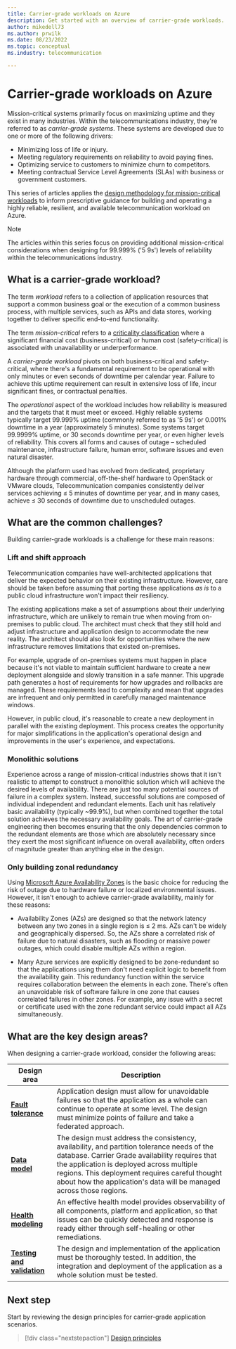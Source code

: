 ```yaml
---
title: Carrier-grade workloads on Azure
description: Get started with an overview of carrier-grade workloads.
author: mikedell73
ms.author: prwilk
ms.date: 08/23/2022
ms.topic: conceptual
ms.industry: telecommunication

---
```


# Carrier-grade workloads on Azure

Mission-critical systems primarily focus on maximizing uptime and they exist in many industries.  Within the telecommunications industry, they're referred to as *carrier-grade systems*.  These systems are developed due to one or more of the following drivers:

- Minimizing loss of life or injury. 
- Meeting regulatory requirements on reliability to avoid paying fines. 
- Optimizing service to customers to minimize churn to competitors. 
- Meeting contractual Service Level Agreements (SLAs) with business or government customers. 

This series of articles applies the [design methodology for mission-critical workloads](/azure/well-architected/mission-critical/mission-critical-design-methodology) to inform prescriptive guidance for building and operating a highly reliable, resilient, and available telecommunication workload on Azure. 

>[!NOTE]
> The articles within this series focus on providing additional mission-critical considerations when designing for 99.999% ('5 9s') levels of reliability within the telecommunications industry.

## What is a carrier-grade workload?

The term *workload* refers to a collection of application resources that support a common business goal or the execution of a common business process, with multiple services, such as APIs and data stores, working together to deliver specific end-to-end functionality.

The term *mission-critical* refers to a [criticality classification](/azure/cloud-adoption-framework/manage/considerations/criticality) where a significant financial cost (business-critical) or human cost (safety-critical) is associated with unavailability or underperformance.

A *carrier-grade workload* pivots on both business-critical and safety-critical, where there's a fundamental requirement to be operational with only minutes or even seconds of downtime per calendar year. Failure to achieve this uptime requirement can result in extensive loss of life, incur significant fines, or contractual penalties. 

The *operational* aspect of the workload includes how reliability is measured and the targets that it must meet or exceed. Highly reliable systems typically target 99.999% uptime (commonly referred to as '5 9s') or 0.001% downtime in a year (approximately 5 minutes). Some systems target 99.9999% uptime, or 30 seconds downtime per year, or even higher levels of reliability. This covers all forms and causes of outage – scheduled maintenance, infrastructure failure, human error, software issues and even natural disaster. 

Although the platform used has evolved from dedicated, proprietary hardware through commercial, off-the-shelf hardware to OpenStack or VMware clouds, Telecommunication companies consistently deliver services achieving ≤ 5 minutes of downtime per year, and in many cases, achieve ≤ 30 seconds of downtime due to unscheduled outages.

## What are the common challenges?

Building carrier-grade workloads is a challenge for these main reasons:

### Lift and shift approach

Telecommunication companies have well-architected applications that deliver the expected behavior on their existing infrastructure. However, care should be taken before assuming that porting these applications *as is* to a public cloud infrastructure won't impact their resiliency.

The existing applications make a set of assumptions about their underlying infrastructure, which are unlikely to remain true when moving from on-premises to public cloud. The architect must check that they still hold and adjust infrastructure and application design to accommodate the new reality. The architect should also look for opportunities where the new infrastructure removes limitations that existed on-premises.

For example, upgrade of on-premises systems must happen in place because it's not viable to maintain sufficient hardware to create a new deployment alongside and slowly transition in a safe manner. This upgrade path generates a host of requirements for how upgrades and rollbacks are managed. These requirements lead to complexity and mean that upgrades are infrequent and only permitted in carefully managed maintenance windows.

However, in public cloud, it's reasonable to create a new deployment in parallel with the existing deployment. This process creates the opportunity for major simplifications in the application's operational design and improvements in the user's experience, and expectations.

### Monolithic solutions

Experience across a range of mission-critical industries shows that it isn't realistic to attempt to construct a monolithic solution which will achieve the desired levels of availability.  There are just too many potential sources of failure in a complex system.  Instead, successful solutions are composed of individual  independent and redundant elements.  Each unit has relatively basic availability (typically ~99.9%), but when combined together the total solution achieves the necessary availability goals.  The art of carrier-grade engineering then becomes ensuring that the only dependencies common to the redundant elements are those which are absolutely necessary since they exert the most significant influence on overall availability, often orders of magnitude greater than anything else in the design.

### Only building zonal redundancy

Using [Microsoft Azure Availability Zones](/azure/architecture/high-availability/building-solutions-for-high-availability) is the basic choice for reducing the risk of outage due to hardware failure or localized environmental issues. However, it isn't enough to achieve carrier-grade availability, mainly for these reasons: 

- Availability Zones (AZs) are designed so that the network latency between any two zones in a single region is ≤ 2 ms. AZs can't be widely and geographically dispersed. So, the AZs share a correlated risk of failure due to natural disasters, such as flooding or massive power outages, which could disable multiple AZs within a region.

- Many Azure services are explicitly designed to be zone-redundant so that the applications using them don't need explicit logic to benefit from the availability gain. This redundancy function within the service requires collaboration between the elements in each zone. There's often an unavoidable risk of software failure in one zone that causes correlated failures in other zones. For example, any issue with a secret or certificate used with the zone redundant service could impact all AZs simultaneously.

## What are the key design areas?

When designing a carrier-grade workload, consider the following areas:

|Design area|Description|
|---|---|
|[**Fault tolerance**](carrier-grade-design-area-fault-tolerance.md)|Application design must allow for unavoidable failures so that the application as a whole can continue to operate at some level. The design must minimize points of failure and take a federated approach.|
|[**Data model**](carrier-grade-design-area-data-model.md)|The design must address the consistency, availability, and partition tolerance needs of the database. Carrier Grade availability requires that the application is deployed across multiple regions. This deployment requires careful thought about how the application's data will be managed across those regions.|  
|[**Health modeling**](carrier-grade-design-area-health-modeling.md)|An effective health model provides observability of all components, platform and application, so that issues can be quickly detected and response is ready either through self-healing or other remediations.|
|[**Testing and validation**](carrier-grade-design-area-testing.md)|The design and implementation of the application must be thoroughly tested. In addition, the integration and deployment of the application as a whole solution must be tested.|

  

## Next step

Start by reviewing the design principles for carrier-grade application scenarios.

> [!div class="nextstepaction"]
> [Design principles](carrier-grade-design-principles.md)

